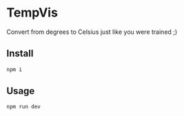 # TempVis

Convert from degrees to Celsius just like you were trained ;)

## Install

```sh
npm i
```

## Usage

```sh
npm run dev
```
